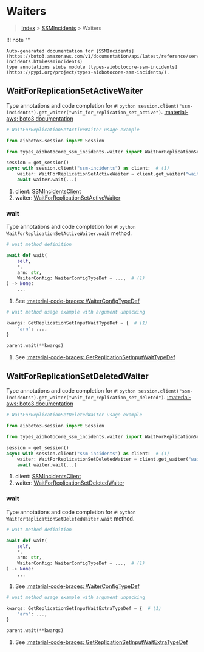 # Waiters

> [Index](../README.md) > [SSMIncidents](./README.md) > Waiters

!!! note ""

    Auto-generated documentation for [SSMIncidents](https://boto3.amazonaws.com/v1/documentation/api/latest/reference/services/ssm-incidents.html#ssmincidents)
    type annotations stubs module [types-aiobotocore-ssm-incidents](https://pypi.org/project/types-aiobotocore-ssm-incidents/).

## WaitForReplicationSetActiveWaiter

Type annotations and code completion for `#!python session.client("ssm-incidents").get_waiter("wait_for_replication_set_active")`.
[:material-aws: boto3 documentation](https://boto3.amazonaws.com/v1/documentation/api/latest/reference/services/ssm-incidents/waiter/WaitForReplicationSetActive.html#SSMIncidents.Waiter.WaitForReplicationSetActive)

```python
# WaitForReplicationSetActiveWaiter usage example

from aioboto3.session import Session

from types_aiobotocore_ssm_incidents.waiter import WaitForReplicationSetActiveWaiter

session = get_session()
async with session.client("ssm-incidents") as client:  # (1)
    waiter: WaitForReplicationSetActiveWaiter = client.get_waiter("wait_for_replication_set_active")  # (2)
    await waiter.wait(...)
```

1. client: [SSMIncidentsClient](./client.md)
2. waiter: [WaitForReplicationSetActiveWaiter](./waiters.md#waitforreplicationsetactivewaiter)


### wait

Type annotations and code completion for `#!python WaitForReplicationSetActiveWaiter.wait` method.

```python
# wait method definition

await def wait(
    self,
    *,
    arn: str,
    WaiterConfig: WaiterConfigTypeDef = ...,  # (1)
) -> None:
    ...
```

1. See [:material-code-braces: WaiterConfigTypeDef](./type_defs.md#waiterconfigtypedef)


```python
# wait method usage example with argument unpacking

kwargs: GetReplicationSetInputWaitTypeDef = {  # (1)
    "arn": ...,
}

parent.wait(**kwargs)
```

1. See [:material-code-braces: GetReplicationSetInputWaitTypeDef](./type_defs.md#getreplicationsetinputwaittypedef)
## WaitForReplicationSetDeletedWaiter

Type annotations and code completion for `#!python session.client("ssm-incidents").get_waiter("wait_for_replication_set_deleted")`.
[:material-aws: boto3 documentation](https://boto3.amazonaws.com/v1/documentation/api/latest/reference/services/ssm-incidents/waiter/WaitForReplicationSetDeleted.html#SSMIncidents.Waiter.WaitForReplicationSetDeleted)

```python
# WaitForReplicationSetDeletedWaiter usage example

from aioboto3.session import Session

from types_aiobotocore_ssm_incidents.waiter import WaitForReplicationSetDeletedWaiter

session = get_session()
async with session.client("ssm-incidents") as client:  # (1)
    waiter: WaitForReplicationSetDeletedWaiter = client.get_waiter("wait_for_replication_set_deleted")  # (2)
    await waiter.wait(...)
```

1. client: [SSMIncidentsClient](./client.md)
2. waiter: [WaitForReplicationSetDeletedWaiter](./waiters.md#waitforreplicationsetdeletedwaiter)


### wait

Type annotations and code completion for `#!python WaitForReplicationSetDeletedWaiter.wait` method.

```python
# wait method definition

await def wait(
    self,
    *,
    arn: str,
    WaiterConfig: WaiterConfigTypeDef = ...,  # (1)
) -> None:
    ...
```

1. See [:material-code-braces: WaiterConfigTypeDef](./type_defs.md#waiterconfigtypedef)


```python
# wait method usage example with argument unpacking

kwargs: GetReplicationSetInputWaitExtraTypeDef = {  # (1)
    "arn": ...,
}

parent.wait(**kwargs)
```

1. See [:material-code-braces: GetReplicationSetInputWaitExtraTypeDef](./type_defs.md#getreplicationsetinputwaitextratypedef)
